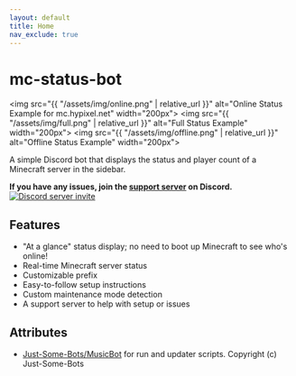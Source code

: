 ```yaml
---
layout: default
title: Home
nav_exclude: true
---
```


# mc-status-bot


<img src="{{ "/assets/img/online.png" | relative_url  }}" alt="Online Status Example for mc.hypixel.net" width="200px">
<img src="{{ "/assets/img/full.png" | relative_url  }}" alt="Full Status Example" width="200px">
<img src="{{ "/assets/img/offline.png" | relative_url  }}" alt="Offline Status Example" width="200px">

A simple Discord bot that displays the status and player count of a Minecraft server in the sidebar.

**If you have any issues, join the [support server](https://www.discord.gg/eHxvStNJb7) on Discord.**
[![Discord server invite](https://discord.com/api/guilds/682053500775170120/embed.png)](https://discord.gg/eHxvStNJb7)

## Features

- "At a glance" status display; no need to boot up Minecraft to see who's online!
- Real-time Minecraft server status
- Customizable prefix
- Easy-to-follow setup instructions
- Custom maintenance mode detection
- A support server to help with setup or issues

## Attributes

- [Just-Some-Bots/MusicBot](https://github.com/Just-Some-Bots/MusicBot) for run and updater scripts. Copyright (c) Just-Some-Bots
